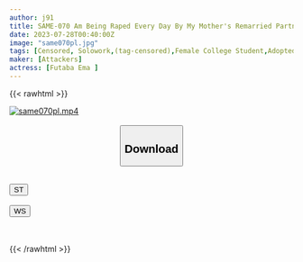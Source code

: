 ```yaml
---
author: j91
title: SAME-070 Am Being Raped Every Day By My Mother's Remarried Partner. Emma Futaba
date: 2023-07-28T00:40:00Z
image: "same070pl.jpg"
tags: [Censored, Solowork,(tag-censored),Female College Student,Adopted Daughter	]
maker: [Attackers]
actress: [Futaba Ema ]
---
```



{{< rawhtml >}}

<div class="video" data-videoid="lAPpYrGdAqS7LJ3">
    <a href="javascript:;">
        <img src="https://my.j91.asia/posts/same070pl/same070pl.jpg" width="WIDTH" height="HEIGHT" alt="same070pl.mp4" loading="lazy">
    </a>
</div>

<script type="text/javascript" src="https://j91.asia/asset/on-demand-st.js"></script>

<br>
  <link rel="stylesheet" href="https://j91.asia/asset/bs5.css">
  
  <center>
  <button class="btn btn-primary" type="button" data-bs-toggle="collapse" data-bs-target=".multi-collapse" aria-expanded="false" aria-controls="multiCollapseExample1 multiCollapseExample2"><h2>Download</h2></button></center>
</p>
<div class="row">
  <div class="col">
    <div class="collapse multi-collapse" id="multiCollapseExample1">
      <div class="card card-body">
	      	      <br>
<div class="buttons">  
<a href="https://streamtape.to/v/lAPpYrGdAqS7LJ3"><button class="btn-hover color-3"><i class="fa fa-download"></i> ST</button></a></div>
    </div>
  </div>
</div>
  <div class="col">
    <div class="collapse multi-collapse" id="multiCollapseExample2">
      <div class="card card-body">
	      <br>
<div class="buttons">
    <a href="https://wolfstream.tv/fbo6rkb97mff.html"><button class="btn-hover color-9"><i class="fa fa-download"></i> WS</button></a></div>
<br><br>
      </div>
    </div>
  </div>
</div>

{{< /rawhtml >}}